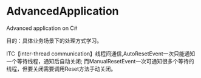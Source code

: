 # AdvancedApplication
Advanced application on C#

目的：具体业务场景下的处理方式学习。

ITC【inter-thread communication】线程间通信,AutoResetEvent一次只能通知一个等待线程，通知后自动关闭; 而ManualResetEvent一次可通知很多个等待的线程，但要关闭需要调用Reset方法手动关闭。
